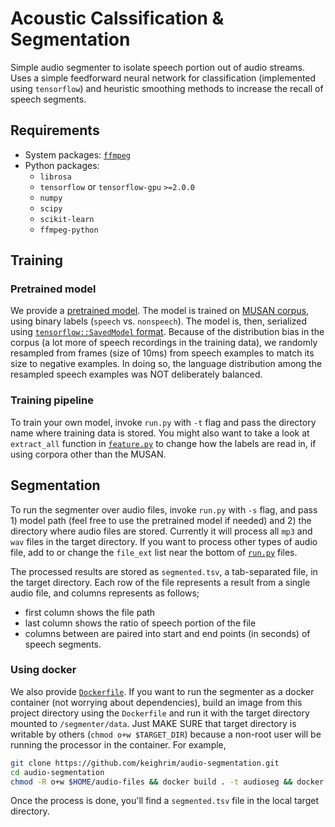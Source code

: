 # Acoustic Calssification & Segmentation 

Simple audio segmenter to isolate speech portion out of audio streams. Uses a simple feedforward neural network for classification (implemented using `tensorflow`) and heuristic smoothing methods to increase the recall of speech segments. 


## Requirements 

* System packages: [`ffmpeg`](http://ffmpeg.org/download.html)
* Python packages: 
  * `librosa`
  * `tensorflow` or `tensorflow-gpu` `>=2.0.0`
  * `numpy`
  * `scipy`
  * `scikit-learn`
  * `ffmpeg-python`

## Training 

### Pretrained model 

We provide a [pretrained model](pretrained/). The model is trained on [MUSAN corpus](https://www.openslr.org/17/), using binary labels (`speech` vs. `nonspeech`). The model is, then, serialized using [`tensorflow::SavedModel` format](https://www.tensorflow.org/guide/keras/save_and_serialize#export_to_savedmodel). Because of the distribution bias in the corpus (a lot more of speech recordings in the training data), we randomly resampled from frames (size of 10ms) from speech examples to match its size to negative examples. In doing so, the language distribution among the resampled speech examples was NOT deliberately balanced. 

### Training pipeline

To train your own model, invoke `run.py` with `-t` flag and pass the directory name where training data is stored. You might also want to take a look at `extract_all` function in [`feature.py`](feature.py) to change how the labels are read in, if using corpora other than the MUSAN. 

## Segmentation

To run the segmenter over audio files, invoke `run.py` with `-s` flag, and pass 1) model path (feel free to use the pretrained model if needed) and 2) the directory where audio files are stored. Currently it will process all `mp3` and `wav` files in the target directory. If you want to process other types of audio file, add to or change the `file_ext` list near the bottom of [`run.py`](run.py) files. 

The processed results are stored as `segmented.tsv`, a tab-separated file, in the target directory. Each row of the file represents a result from a single audio file, and columns represents as follows; 
* first column shows the file path
* last column shows the ratio of speech portion of the file 
* columns between are paired into start and end points (in seconds) of speech segments. 

### Using docker

We also provide [`Dockerfile`](Dockerfile). If you want to run the segmenter as a docker container (not worrying about dependencies), build an image from this project directory using the `Dockerfile` and run it with the target directory mounted to `/segmenter/data`. Just MAKE SURE that target directory is writable by others (`chmod o+w $TARGET_DIR`) because a non-root user will be running the processor in the container. For example, 

```bash
git clone https://github.com/keighrim/audio-segmentation.git 
cd audio-segmentation
chmod -R o+w $HOME/audio-files && docker build . -t audioseg && docker run --rm -v $HOME/audio-files:/segmenter/data -it audioseg
```

Once the process is done, you'll find a `segmented.tsv` file in the local target directory. 
